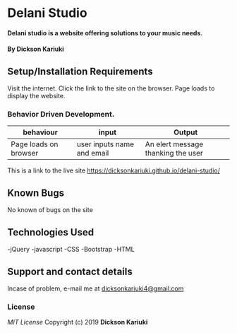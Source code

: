 # Delani Studio

#### Delani studio is a website offering solutions to your music needs.

#### By **Dickson Kariuki**

## Setup/Installation Requirements

Visit the internet.
Click the link to the site on the browser.
Page loads to display the website.

### Behavior Driven Development.

| behaviour             | input                      | Output                             |
| --------------------- | -------------------------- | ---------------------------------- |
| Page loads on browser | user inputs name and email | An elert message thanking the user |

This is a link to the live site https://dicksonkariuki.github.io/delani-studio/

## Known Bugs

No known of bugs on the site

## Technologies Used

-jQuery
-javascript
-CSS
-Bootstrap
-HTML

## Support and contact details

Incase of problem, e-mail me at dicksonkariuki4@gmail.com

### License

_MIT License_
Copyright (c) 2019 **Dickson Kariuki**
